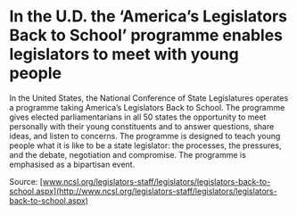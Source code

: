 # In the U.D. the ‘America’s Legislators Back to School’ programme enables legislators to meet with young people

In the United States, the National Conference of State Legislatures operates a programme taking America’s Legislators Back to School. The programme gives elected parliamentarians in all 50 states the opportunity to meet personally with their young constituents and to answer questions, share ideas, and listen to concerns. The programme is designed to teach young people what it is like to be a state legislator: the processes, the pressures, and the debate, negotiation and compromise. The programme is emphasised as a bipartisan event.

Source: [www.ncsl.org/legislators-staff/legislators/legislators-back-to-school.aspx](http://www.ncsl.org/legislators-staff/legislators/legislators-back-to-school.aspx)
